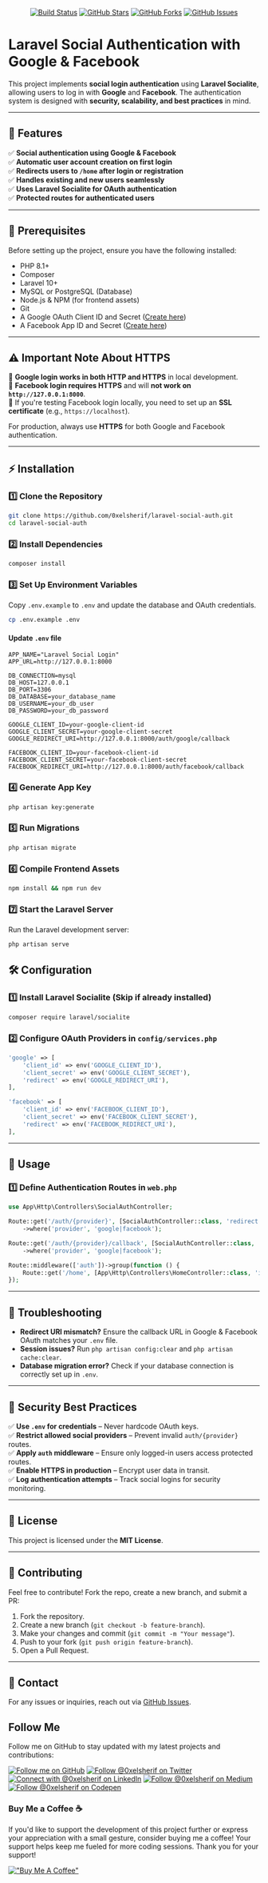 <p align="center">
<a href="https://github.com/0xelsherif/laravel-social-auth/actions"><img src="https://github.com/0xelsherif/laravel-social-auth/workflows/badge.svg" alt="Build Status"></a>
<a href="https://github.com/0xelsherif/laravel-social-auth/"><img src="https://img.shields.io/github/stars/0xelsherif/laravel-social-auth.svg?style=social&label=Star" alt="GitHub Stars"></a>
<a href="https://github.com/0xelsherif/laravel-social-auth/"><img src="https://img.shields.io/github/forks/0xelsherif/laravel-social-auth.svg?style=social&label=Fork" alt="GitHub Forks"></a>
<a href="https://github.com/0xelsherif/laravel-social-auth/issues"><img src="https://img.shields.io/github/issues/0xelsherif/laravel-social-auth?style=social&logo=github" alt="GitHub Issues"></a>

</p>

# Laravel Social Authentication with Google & Facebook

This project implements **social login authentication** using **Laravel Socialite**, allowing users to log in with **Google** and **Facebook**. The authentication system is designed with **security, scalability, and best practices** in mind.

---

## 🚀 Features

✅ **Social authentication using Google & Facebook**  
✅ **Automatic user account creation on first login**  
✅ **Redirects users to `/home` after login or registration**  
✅ **Handles existing and new users seamlessly**  
✅ **Uses Laravel Socialite for OAuth authentication**  
✅ **Protected routes for authenticated users**

---

## 📌 Prerequisites

Before setting up the project, ensure you have the following installed:

- PHP 8.1+
- Composer
- Laravel 10+
- MySQL or PostgreSQL (Database)
- Node.js & NPM (for frontend assets)
- Git
- A Google OAuth Client ID and Secret ([Create here](https://console.cloud.google.com/))
- A Facebook App ID and Secret ([Create here](https://developers.facebook.com/))

---

## ⚠️ Important Note About HTTPS

🔹 **Google login works in both HTTP and HTTPS** in local development.  
🔹 **Facebook login requires HTTPS** and will **not work on `http://127.0.0.1:8000`**.  
🔹 If you're testing Facebook login locally, you need to set up an **SSL certificate** (e.g., `https://localhost`).

For production, always use **HTTPS** for both Google and Facebook authentication.

---

## ⚡ Installation

### 1️⃣ Clone the Repository

```bash
git clone https://github.com/0xelsherif/laravel-social-auth.git
cd laravel-social-auth
```

### 2️⃣ Install Dependencies

```bash
composer install
```

### 3️⃣ Set Up Environment Variables

Copy `.env.example` to `.env` and update the database and OAuth credentials.

```bash
cp .env.example .env
```

#### **Update `.env` file**

```env
APP_NAME="Laravel Social Login"
APP_URL=http://127.0.0.1:8000

DB_CONNECTION=mysql
DB_HOST=127.0.0.1
DB_PORT=3306
DB_DATABASE=your_database_name
DB_USERNAME=your_db_user
DB_PASSWORD=your_db_password

GOOGLE_CLIENT_ID=your-google-client-id
GOOGLE_CLIENT_SECRET=your-google-client-secret
GOOGLE_REDIRECT_URI=http://127.0.0.1:8000/auth/google/callback

FACEBOOK_CLIENT_ID=your-facebook-client-id
FACEBOOK_CLIENT_SECRET=your-facebook-client-secret
FACEBOOK_REDIRECT_URI=http://127.0.0.1:8000/auth/facebook/callback
```

### 4️⃣ Generate App Key

```bash
php artisan key:generate
```

### 5️⃣ Run Migrations

```bash
php artisan migrate
```

### 6️⃣ Compile Frontend Assets

```bash
npm install && npm run dev
```

### 7️⃣ Start the Laravel Server

Run the Laravel development server:

```bash
php artisan serve
```

## 🛠️ Configuration

### 1️⃣ Install Laravel Socialite (Skip if already installed)

```bash
composer require laravel/socialite
```

### 2️⃣ Configure OAuth Providers in `config/services.php`

```php
'google' => [
    'client_id' => env('GOOGLE_CLIENT_ID'),
    'client_secret' => env('GOOGLE_CLIENT_SECRET'),
    'redirect' => env('GOOGLE_REDIRECT_URI'),
],

'facebook' => [
    'client_id' => env('FACEBOOK_CLIENT_ID'),
    'client_secret' => env('FACEBOOK_CLIENT_SECRET'),
    'redirect' => env('FACEBOOK_REDIRECT_URI'),
],
```

---

## 🚦 Usage

### 1️⃣ Define Authentication Routes in `web.php`

```php
use App\Http\Controllers\SocialAuthController;

Route::get('/auth/{provider}', [SocialAuthController::class, 'redirect'])
    ->where('provider', 'google|facebook');

Route::get('/auth/{provider}/callback', [SocialAuthController::class, 'callback'])
    ->where('provider', 'google|facebook');

Route::middleware(['auth'])->group(function () {
    Route::get('/home', [App\Http\Controllers\HomeController::class, 'index'])->name('home');
});
```

---

## 🔧 Troubleshooting

- **Redirect URI mismatch?** Ensure the callback URL in Google & Facebook OAuth matches your `.env` file.
- **Session issues?** Run `php artisan config:clear` and `php artisan cache:clear`.
- **Database migration error?** Check if your database connection is correctly set up in `.env`.

---

## 🔐 Security Best Practices

✅ **Use `.env` for credentials** – Never hardcode OAuth keys.  
✅ **Restrict allowed social providers** – Prevent invalid `auth/{provider}` routes.  
✅ **Apply `auth` middleware** – Ensure only logged-in users access protected routes.  
✅ **Enable HTTPS in production** – Encrypt user data in transit.  
✅ **Log authentication attempts** – Track social logins for security monitoring.

---

## 📜 License

This project is licensed under the **MIT License**.

---

## 💬 Contributing

Feel free to contribute! Fork the repo, create a new branch, and submit a PR:

1. Fork the repository.
2. Create a new branch (`git checkout -b feature-branch`).
3. Make your changes and commit (`git commit -m "Your message"`).
4. Push to your fork (`git push origin feature-branch`).
5. Open a Pull Request.

---

## 📩 Contact

For any issues or inquiries, reach out via [GitHub Issues](https://github.com/0xelsherif/laravel-social-auth/issues).

## Follow Me

Follow me on GitHub to stay updated with my latest projects and contributions:

[![Follow me on GitHub](https://img.shields.io/github/followers/0xelsherif?label=Follow&style=social)](https://github.com/0xelsherif)
<a href="https://twitter.com/intent/follow?screen_name=0xelsherif"><img alt="Follow @0xelsherif on Twitter" src="https://img.shields.io/twitter/follow/0xelsherif"></a>
[![Connect with @0xelsherif on LinkedIn](https://img.shields.io/badge/LinkedIn--blue?style=social&logo=linkedin)](https://www.linkedin.com/in/0xelsherif)
[![Follow @0xelsherif on Medium](https://img.shields.io/badge/Medium--black?style=social&logo=medium)](https://medium.com/@0xelsherif)
[![Follow @0xelsherif on Codepen](https://img.shields.io/badge/Codepen--black?style=social&logo=codepen)](https://codepen.io/0xelsherif)

### Buy Me a Coffee ☕

If you'd like to support the development of this project further or express your appreciation with a small gesture, consider buying me a coffee! Your support helps keep me fueled for more coding sessions. Thank you for your support! 

[!["Buy Me A Coffee"](https://www.buymeacoffee.com/assets/img/custom_images/orange_img.png)](https://www.buymeacoffee.com/0xelsherif)
